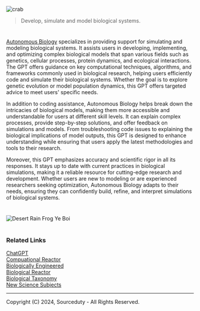![crab](https://github.com/user-attachments/assets/a96bf907-1159-4509-9c30-db0eda937d44)

> Develop, simulate and model biological systems.

#

[Autonomous Biology](https://chatgpt.com/g/g-BIem2cOZ9-autonomous-biology) specializes in providing support for simulating and modeling biological systems. It assists users in developing, implementing, and optimizing complex biological models that span various fields such as genetics, cellular processes, protein dynamics, and ecological interactions. The GPT offers guidance on key computational techniques, algorithms, and frameworks commonly used in biological research, helping users efficiently code and simulate their biological systems. Whether the goal is to explore genetic evolution or model population dynamics, this GPT offers targeted advice to meet users' specific needs.

In addition to coding assistance, Autonomous Biology helps break down the intricacies of biological models, making them more accessible and understandable for users at different skill levels. It can explain complex processes, provide step-by-step solutions, and offer feedback on simulations and models. From troubleshooting code issues to explaining the biological implications of model outputs, this GPT is designed to enhance understanding while ensuring that users apply the latest methodologies and tools to their research.

Moreover, this GPT emphasizes accuracy and scientific rigor in all its responses. It stays up to date with current practices in biological simulations, making it a reliable resource for cutting-edge research and development. Whether users are new to modeling or are experienced researchers seeking optimization, Autonomous Biology adapts to their needs, ensuring they can confidently build, refine, and interpret simulations of biological systems.

#

![Desert Rain Frog Ye Boi](https://github.com/user-attachments/assets/173153d2-4332-427b-989d-3f0fd73283f7)

#
### Related Links

[ChatGPT](https://github.com/sourceduty/ChatGPT)
<br>
[Compuational Reactor](https://github.com/sourceduty/Computational_Reactor)
<br>
[Biologically Engineered](https://github.com/sourceduty/Biologically_Engineered)
<br>
[Biological Reactor](https://github.com/sourceduty/Biological_Reactor)
<br>
[Biological Taxonomy](https://github.com/sourceduty/Biological_Taxonomy)
<br>
[New Science Subjects](https://github.com/sourceduty/New_Science_Subjects)

***
Copyright (C) 2024, Sourceduty - All Rights Reserved.
